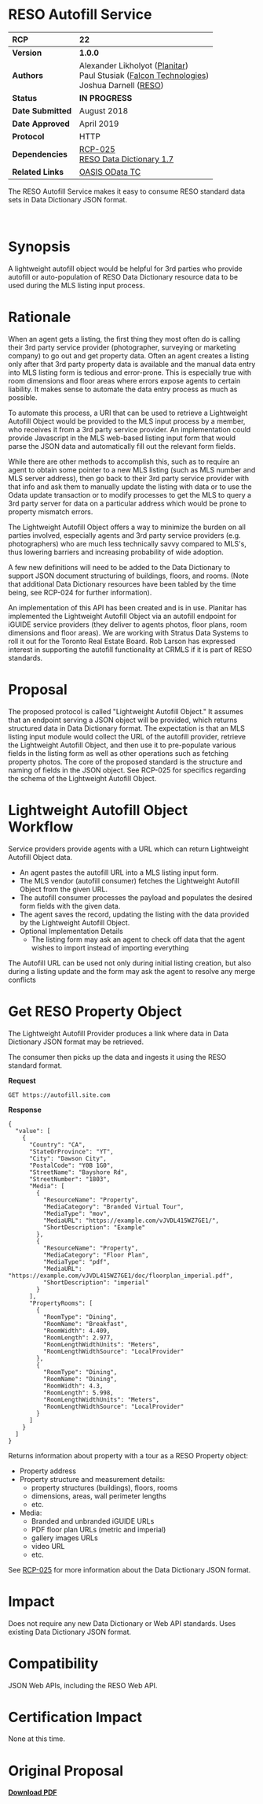 # RESO Autofill Service

| **RCP** | 22 |
| :--- | :--- |
| **Version** | **1.0.0** |
| **Authors** | Alexander Likholyot ([Planitar](mailto:alex@planitar.com))<br />Paul Stusiak ([Falcon Technologies](mailto:pstusiak@falcontechnologies.com))<br />Joshua Darnell ([RESO](mailto:josh@reso.org)) |
| **Status** | **IN PROGRESS** |
| **Date Submitted** | August 2018 |
| **Date Approved** | April 2019 |
| **Protocol** | HTTP |
| **Dependencies** | [RCP-025](https://github.com/RESOStandards/transport/blob/44-migrate-rcp-025-from-confluence/dd-json-payloads.md)<br />[RESO Data Dictionary 1.7](https://ddwiki.reso.org/display/DDW17/RESO+Data+Dictionary+1.7) |
| **Related Links** | [OASIS OData TC](https://www.oasis-open.org/committees/tc_home.php?wg_abbrev=odata) <br /> |

The RESO Autofill Service makes it easy to consume RESO standard data sets in Data Dictionary JSON format.

<br />

# Synopsis
A lightweight autofill object would be helpful for 3rd parties who provide autofill or auto-population of RESO Data Dictionary resource data to be used during the MLS listing input process.

# Rationale
When an agent gets a listing, the first thing they most often do is calling their 3rd party service provider (photographer, surveying or marketing company) to go out and get property data. Often an agent creates a listing only after that 3rd party property data is available and the manual data entry into MLS listing form is tedious and error-prone. This is especially true with room dimensions and floor areas where errors expose agents to certain liability. It makes sense to automate the data entry process as much as possible.

To automate this process, a URI that can be used to retrieve a Lightweight Autofill Object would be provided to the MLS input process by a member, who receives it from a 3rd party service provider. An implementation could provide Javascript in the MLS web-based listing input form that would parse the JSON data and automatically fill out the relevant form fields.

While there are other methods to accomplish this, such as to require an agent to obtain some pointer to a new MLS listing (such as MLS number and MLS server address), then go back to their 3rd party service provider with that info and ask them to manually update the listing with data or to use the Odata update transaction or to modify processes to get the MLS to query a 3rd party server for data on a particular address which would be prone to property mismatch errors.

The Lightweight Autofill Object offers a way to minimize the burden on all parties involved, especially agents and 3rd party service providers (e.g. photographers) who are much less technically savvy compared to MLS's, thus lowering barriers and increasing probability of wide adoption.

A few new definitions will need to be added to the Data Dictionary to support JSON document structuring of buildings, floors, and rooms. (Note that additional Data Dictionary resources have been tabled by the time being, see RCP-024 for further information).

An implementation of this API has been created and is in use. Planitar has implemented the Lightweight Autofill Object via an autofill endpoint for iGUIDE service providers (they deliver to agents photos, floor plans, room dimensions and floor areas). We are working with Stratus Data Systems to roll it out for the Toronto Real Estate Board. Rob Larson has expressed interest in supporting the autofill functionality at CRMLS if it is part of RESO standards.


# Proposal
The proposed protocol is called "Lightweight Autofill Object." It assumes that an endpoint serving a JSON object will be provided, which returns structured data in Data Dictionary format. The expectation is that an MLS listing input module would collect the URL of the autofill provider, retrieve the Lightweight Autofill Object, and then use it to pre-populate various fields in the listing form as well as other operations such as fetching property photos. The core of the proposed standard is the structure and naming of fields in the JSON object. See RCP-025 for specifics regarding the schema of the Lightweight Autofill Object.

# Lightweight Autofill Object Workflow
Service providers provide agents with a URL which can return Lightweight Autofill Object data.

* An agent pastes the autofill URL into a MLS listing input form.
* The MLS vendor (autofill consumer) fetches the Lightweight Autofill Object from the given URL.
* The autofill consumer processes the payload and populates the desired form fields with the given data.
* The agent saves the record, updating the listing with the data provided by the Lightweight Autofill Object.
* Optional Implementation Details
  * The listing form may ask an agent to check off data that the agent wishes to import instead of importing everything

The Autofill URL can be used not only during initial listing creation, but also during a listing update and the form may 
ask the agent to resolve any merge conflicts

# Get RESO Property Object
The Lightweight Autofill Provider produces a link where data in Data Dictionary JSON format may be retrieved. 

The consumer then picks up the data and ingests it using the RESO standard format.

**Request**
```
GET https://autofill.site.com
```

**Response**
```
{
  "value": [
    {
      "Country": "CA",
      "StateOrProvince": "YT",
      "City": "Dawson City",
      "PostalCode": "Y0B 1G0",
      "StreetName": "Bayshore Rd",
      "StreetNumber": "1803",
      "Media": [
        {
          "ResourceName": "Property",
          "MediaCategory": "Branded Virtual Tour",
          "MediaType": "mov",
          "MediaURL": "https://example.com/vJVDL415WZ7GE1/",
          "ShortDescription": "Example"
        },
        {
          "ResourceName": "Property",
          "MediaCategory": "Floor Plan",
          "MediaType": "pdf",
          "MediaURL": "https://example.com/vJVDL415WZ7GE1/doc/floorplan_imperial.pdf",
          "ShortDescription": "imperial"
        }
      ],
      "PropertyRooms": [
        {
          "RoomType": "Dining",
          "RoomName": "Breakfast",
          "RoomWidth": 4.409,
          "RoomLength": 2.977,
          "RoomLengthWidthUnits": "Meters",
          "RoomLengthWidthSource": "LocalProvider"
        },
        {
          "RoomType": "Dining",
          "RoomName": "Dining",
          "RoomWidth": 4.3,
          "RoomLength": 5.998,
          "RoomLengthWidthUnits": "Meters",
          "RoomLengthWidthSource": "LocalProvider"
        }
      ]
    }
  ]
}

```

Returns information about property with a tour as a RESO Property object:
* Property address
* Property structure and measurement details:
  * property structures (buildings), floors, rooms
  * dimensions, areas, wall perimeter lengths
  * etc.
* Media:
  * Branded and unbranded iGUIDE URLs
  * PDF floor plan URLs (metric and imperial)
  * gallery images URLs
  * video URL
  * etc.

See [RCP-025](https://github.com/RESOStandards/transport/blob/44-migrate-rcp-025-from-confluence/dd-json-payloads.md) for more information about the Data Dictionary JSON format.

# Impact
Does not require any new Data Dictionary or Web API standards. Uses existing Data Dictionary JSON format.

# Compatibility
JSON Web APIs, including the RESO Web API.

# Certification Impact
None at this time.

# Original Proposal
[**Download PDF**](https://github.com/RESOStandards/transport/files/9861970/RESOWebAPIRCP-RCP.-.WEBAPI-022.Lightweight.Autofill.Object-251022-155712.pdf)
